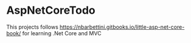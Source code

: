 # AspNetCoreTodo

This projects follows https://nbarbettini.gitbooks.io/little-asp-net-core-book/ for learning .Net Core and MVC
